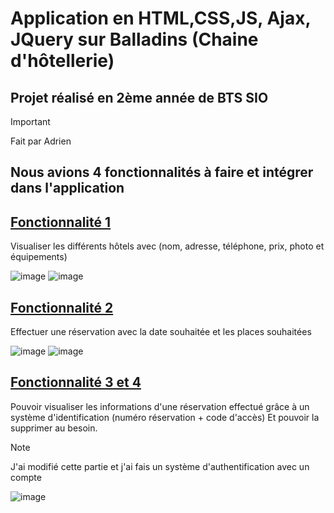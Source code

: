 # Application en HTML,CSS,JS, Ajax, JQuery sur Balladins (Chaine d'hôtellerie)
## Projet réalisé en 2ème année de BTS SIO
>[!IMPORTANT]
> Fait par Adrien

## Nous avions 4 fonctionnalités à faire et intégrer dans l'application
## **<ins>Fonctionnalité 1**</ins>
Visualiser les différents hôtels avec (nom, adresse, téléphone, prix, photo et équipements)

![image](https://github.com/ItsKiruaPC/AP-Balladin-Web/assets/77117153/19d652ea-7937-459d-878d-3dcd65531760)
![image](https://github.com/ItsKiruaPC/AP-Balladin-Web/assets/77117153/7156ad1c-9c8d-4c3e-8fd5-e41c66c35d82)

## **<ins>Fonctionnalité 2**</ins>
Effectuer une réservation avec la date souhaitée et les places souhaitées

![image](https://github.com/ItsKiruaPC/AP-Balladin-Web/assets/77117153/156b7c51-6270-4600-9d26-2dc363b07d36)
![image](https://github.com/ItsKiruaPC/AP-Balladin-Web/assets/77117153/aac579fe-12c8-474f-8f35-460101fbb0b1)



## **<ins>Fonctionnalité 3 et 4**</ins>
Pouvoir visualiser les informations d'une réservation effectué grâce à un système d'identification (numéro réservation + code d'accès)
Et pouvoir la supprimer au besoin.
> [!NOTE]
> J'ai modifié cette partie et j'ai fais un système d'authentification avec un compte

![image](https://github.com/ItsKiruaPC/AP-Balladin-Web/assets/77117153/09f3e04a-f0bb-424d-acd5-70fba6b05514)

